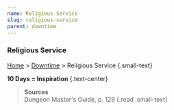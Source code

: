 ```yaml
---
name: Religious Service
slug: religious-service
parent: downtime
---
```

### Religious Service
[Home](dm-operations-center) > [Downtime](downtime) > Religious Service {.small-text}

**10 Days = Inspiration** {.text-center}


> **Sources** <br/>
> Dungeon Master's Guide, p. 129
{.read .small-text}